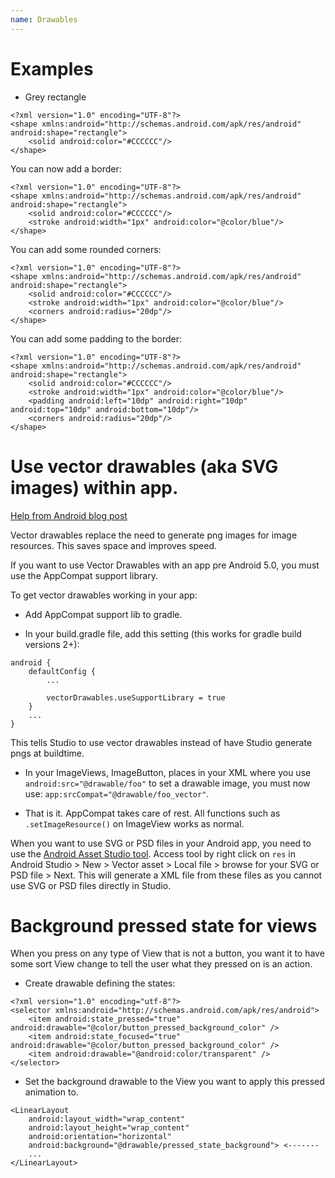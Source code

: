 ```yaml
---
name: Drawables
---
```


# Examples

* Grey rectangle
```
<?xml version="1.0" encoding="UTF-8"?>
<shape xmlns:android="http://schemas.android.com/apk/res/android" android:shape="rectangle">
    <solid android:color="#CCCCCC"/>
</shape>
```

You can now add a border:
```
<?xml version="1.0" encoding="UTF-8"?>
<shape xmlns:android="http://schemas.android.com/apk/res/android" android:shape="rectangle">
    <solid android:color="#CCCCCC"/>
    <stroke android:width="1px" android:color="@color/blue"/>
</shape>
```

You can add some rounded corners:
```
<?xml version="1.0" encoding="UTF-8"?>
<shape xmlns:android="http://schemas.android.com/apk/res/android" android:shape="rectangle">
    <solid android:color="#CCCCCC"/>
    <stroke android:width="1px" android:color="@color/blue"/>
    <corners android:radius="20dp"/>
</shape>
```

You can add some padding to the border:
```
<?xml version="1.0" encoding="UTF-8"?>
<shape xmlns:android="http://schemas.android.com/apk/res/android" android:shape="rectangle">
    <solid android:color="#CCCCCC"/>
    <stroke android:width="1px" android:color="@color/blue"/>
    <padding android:left="10dp" android:right="10dp" android:top="10dp" android:bottom="10dp"/>
    <corners android:radius="20dp"/>
</shape>
```

# Use vector drawables (aka SVG images) within app.

[Help from Android blog post](https://android-developers.blogspot.com/2016/02/android-support-library-232.html)

Vector drawables replace the need to generate png images for image resources. This saves space and improves speed.

If you want to use Vector Drawables with an app pre Android 5.0, you must use the AppCompat support library.

To get vector drawables working in your app:

* Add AppCompat support lib to gradle.

* In your build.gradle file, add this setting (this works for gradle build versions 2+):

```
android {
    defaultConfig {
        ...

        vectorDrawables.useSupportLibrary = true
    }
    ...
}
```

This tells Studio to use vector drawables instead of have Studio generate pngs at buildtime.

* In your ImageViews, ImageButton, places in your XML where you use `android:src="@drawable/foo"` to set a drawable image, you must now use: `app:srcCompat="@drawable/foo_vector"`.

* That is it. AppCompat takes care of rest. All functions such as `.setImageResource()` on ImageView works as normal.

When you want to use SVG or PSD files in your Android app, you need to use the [Android Asset Studio tool](https://developer.android.com/studio/write/vector-asset-studio.html). Access tool by right click on `res` in Android Studio > New > Vector asset > Local file > browse for your SVG or PSD file > Next. This will generate a XML file from these files as you cannot use SVG or PSD files directly in Studio.

# Background pressed state for views

When you press on any type of View that is not a button, you want it to have some sort View change to tell the user what they pressed on is an action.

* Create drawable defining the states:

```
<?xml version="1.0" encoding="utf-8"?>
<selector xmlns:android="http://schemas.android.com/apk/res/android">
    <item android:state_pressed="true" android:drawable="@color/button_pressed_background_color" />
    <item android:state_focused="true" android:drawable="@color/button_pressed_background_color" />
    <item android:drawable="@android:color/transparent" />
</selector>
```

* Set the background drawable to the View you want to apply this pressed animation to.

```
<LinearLayout
    android:layout_width="wrap_content"
    android:layout_height="wrap_content"
    android:orientation="horizontal"
    android:background="@drawable/pressed_state_background"> <-------
    ...
</LinearLayout>
```
